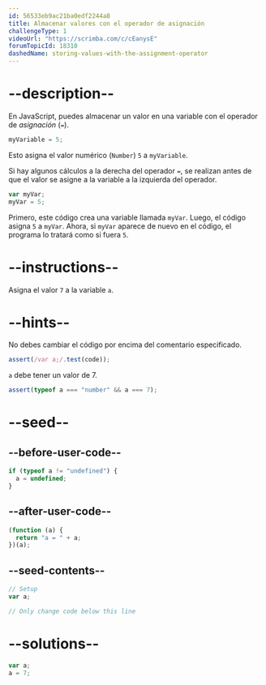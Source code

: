 ```yaml
---
id: 56533eb9ac21ba0edf2244a8
title: Almacenar valores con el operador de asignación
challengeType: 1
videoUrl: "https://scrimba.com/c/cEanysE"
forumTopicId: 18310
dashedName: storing-values-with-the-assignment-operator
---
```


# --description--

En JavaScript, puedes almacenar un valor en una variable con el operador de <dfn>asignación</dfn> (`=`).

```js
myVariable = 5;
```

Esto asigna el valor numérico (`Number`) `5` a `myVariable`.

Si hay algunos cálculos a la derecha del operador `=`, se realizan antes de que el valor se asigne a la variable a la izquierda del operador.

```js
var myVar;
myVar = 5;
```

Primero, este código crea una variable llamada `myVar`. Luego, el código asigna `5` a `myVar`. Ahora, si `myVar` aparece de nuevo en el código, el programa lo tratará como si fuera `5`.

# --instructions--

Asigna el valor `7` a la variable `a`.

# --hints--

No debes cambiar el código por encima del comentario especificado.

```js
assert(/var a;/.test(code));
```

`a` debe tener un valor de 7.

```js
assert(typeof a === "number" && a === 7);
```

# --seed--

## --before-user-code--

```js
if (typeof a != "undefined") {
  a = undefined;
}
```

## --after-user-code--

```js
(function (a) {
  return "a = " + a;
})(a);
```

## --seed-contents--

```js
// Setup
var a;

// Only change code below this line
```

# --solutions--

```js
var a;
a = 7;
```
